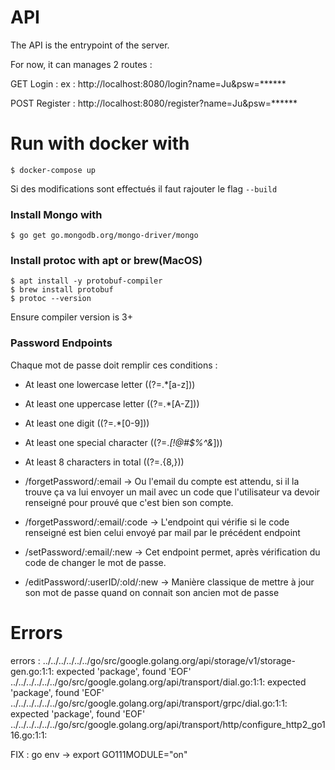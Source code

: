# API

The API is the entrypoint of the server. 

For now, it can manages 2 routes : 

GET Login :
ex : http://localhost:8080/login?name=Ju&psw=******

POST Register : 
http://localhost:8080/register?name=Ju&psw=******


# Run with docker with 
    $ docker-compose up
Si des modifications sont effectués il faut rajouter le flag `--build`


### Install Mongo with
    $ go get go.mongodb.org/mongo-driver/mongo

### Install protoc with apt or brew(MacOS)
    $ apt install -y protobuf-compiler
    $ brew install protobuf
    $ protoc --version  
Ensure compiler version is 3+


### Password Endpoints
Chaque mot de passe doit remplir ces conditions : 

* At least one lowercase letter ((?=.*[a-z]))
* At least one uppercase letter ((?=.*[A-Z]))
* At least one digit ((?=.*[0-9]))
* At least one special character ((?=.*[!@#$%^&*]))
* At least 8 characters in total ((?=.{8,}))

* /forgetPassword/:email -> 
Ou l'email du compte est attendu, si il la trouve ça va lui envoyer un mail avec un code que
l'utilisateur va devoir renseigné pour prouvé que c'est bien son compte.

* /forgetPassword/:email/:code -> 
L'endpoint qui vérifie si le code renseigné est bien celui envoyé par mail par le précédent endpoint

* /setPassword/:email/:new ->
Cet endpoint permet, après vérification du code de changer le mot de passe.

* /editPassword/:userID/:old/:new ->
Manière classique de mettre à jour son mot de passe quand on connait son ancien mot de passe



# Errors 

errors : ../../../../../../go/src/google.golang.org/api/storage/v1/storage-gen.go:1:1: expected 'package', found 'EOF'
../../../../../../go/src/google.golang.org/api/transport/dial.go:1:1: expected 'package', found 'EOF'
../../../../../../go/src/google.golang.org/api/transport/grpc/dial.go:1:1: expected 'package', found 'EOF'
../../../../../../go/src/google.golang.org/api/transport/http/configure_http2_go116.go:1:1:

FIX : go env -> export GO111MODULE="on"

